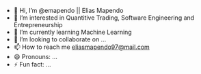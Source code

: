 - 👋 Hi, I’m @emapendo || Elias Mapendo
- 👀 I’m interested in Quantitive Trading, Software Engineering and Entrepreneurship
- 🌱 I’m currently learning Machine Learning
- 💞️ I’m looking to collaborate on ...
- 📫 How to reach me eliasmapendo97@mail.com
- 😄 Pronouns: ...
- ⚡ Fun fact: ...

<!---
sephtis-23/sephtis-23 is a ✨ special ✨ repository because its `README.md` (this file) appears on your GitHub profile.
You can click the Preview link to take a look at your changes.
--->
